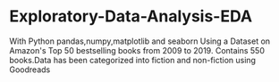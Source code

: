 # Exploratory-Data-Analysis-EDA
With Python pandas,numpy,matplotlib and seaborn
Using a Dataset on Amazon's Top 50 bestselling books from 2009 to 2019. Contains 550 books.Data has been categorized into fiction and non-fiction using Goodreads
